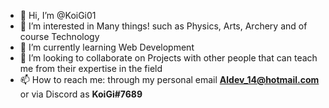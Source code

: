 - 👋 Hi, I’m @KoiGi01
- 👀 I’m interested in Many things! such as Physics, Arts, Archery and of course Technology
- 🌱 I’m currently learning Web Development
- 💞️ I’m looking to collaborate on Projects with other people that can teach me from their expertise in the field 
- 📫 How to reach me: through my personal email **Aldev_14@hotmail.com** or via Discord as **KoiGi#7689**

<!---
KoiGi01/KoiGi01 is a ✨ special ✨ repository because its `README.md` (this file) appears on your GitHub profile.
You can click the Preview link to take a look at your changes.
--->
